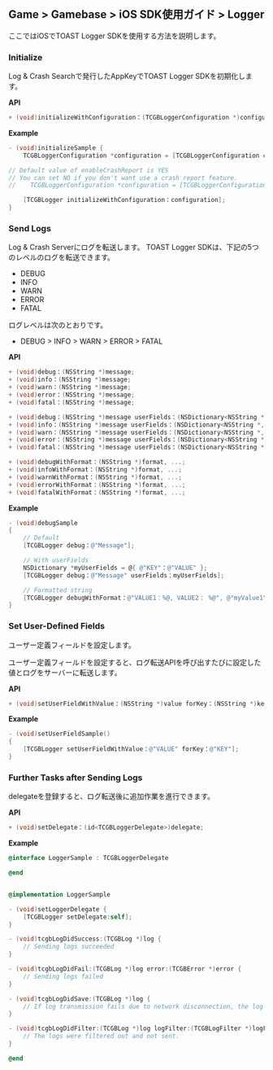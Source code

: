 ## Game > Gamebase > iOS SDK使用ガイド > Logger

ここではiOSでTOAST Logger SDKを使用する方法を説明します。

### Initialize
Log & Crash Searchで発行したAppKeyでTOAST Logger SDKを初期化します。<br/>

**API**

```objectivec
+ (void)initializeWithConfiguration：(TCGBLoggerConfiguration *)configuration;
```

**Example**

```objectivec
- (void)initializeSample {
    TCGBLoggerConfiguration *configuration = [TCGBLoggerConfiguration configurationWithAppKey：@"2BvA3gGZHyPMQYzk"];

// Default value of enableCrashReport is YES
// You can set NO if you don't want use a crash report feature.
//    TCGBLoggerConfiguration *configuration = [TCGBLoggerConfiguration configurationWithAppKey：@"2BvA3gGZHyPMQYzk" enableCrashReporter：NO];

    [TCGBLogger initializeWithConfiguration：configuration];
}
```

### Send Logs

Log & Crash Serverにログを転送します。
TOAST Logger SDKは、下記の5つのレベルのログを転送できます。

* DEBUG
* INFO
* WARN
* ERROR
* FATAL

ログレベルは次のとおりです。

* DEBUG > INFO > WARN > ERROR > FATAL

**API**

```objectivec
+ (void)debug：(NSString *)message;
+ (void)info：(NSString *)message;
+ (void)warn：(NSString *)message;
+ (void)error：(NSString *)message;
+ (void)fatal：(NSString *)message;

+ (void)debug：(NSString *)message userFields：(NSDictionary<NSString *, NSString *> *)userFields;
+ (void)info：(NSString *)message userFields：(NSDictionary<NSString *, NSString *> *)userFields;
+ (void)warn：(NSString *)message userFields：(NSDictionary<NSString *, NSString *> *)userFields;
+ (void)error：(NSString *)message userFields：(NSDictionary<NSString *, NSString *> *)userFields;
+ (void)fatal：(NSString *)message userFields：(NSDictionary<NSString *, NSString *> *)userFields;

+ (void)debugWithFormat：(NSString *)format, ...;
+ (void)infoWithFormat：(NSString *)format, ...;
+ (void)warnWithFormat：(NSString *)format, ...;
+ (void)errorWithFormat：(NSString *)format, ...;
+ (void)fatalWithFormat：(NSString *)format, ...;
```

**Example**

```objectivec
- (void)debugSample
{
    // Default
    [TCGBLogger debug：@"Message"];

    // With userFields
    NSDictionary *myUserFields = @{ @"KEY"：@"VALUE" };
    [TCGBLogger debug：@"Message" userFields：myUserFields];

    // Formatted string
    [TCGBLogger debugWithFormat：@"VALUE1：%@, VALUE2： %@", @"myValue1", @"myValue2"];
}
```

### Set User-Defined Fields
ユーザー定義フィールドを設定します。

ユーザー定義フィールドを設定すると、ログ転送APIを呼び出すたびに設定した値とログをサーバーに転送します。

**API**

```objectivec
+ (void)setUserFieldWithValue：(NSString *)value forKey：(NSString *)key;
```

**Example**

```objectivec
- (void)setUserFieldSample()
{
    [TCGBLogger setUserFieldWithValue：@"VALUE" forKey：@"KEY"];
}
```

### Further Tasks after Sending Logs

delegateを登録すると、ログ転送後に追加作業を進行できます。

**API**

```objectivec
+ (void)setDelegate：(id<TCGBLoggerDelegate>)delegate;
```

**Example**

```objectivec
@interface LoggerSample : TCGBLoggerDelegate

@end


@implementation LoggerSample

- (void)setLoggerDelegate {
    [TCGBLogger setDelegate:self];
}

- (void)tcgbLogDidSuccess:(TCGBLog *)log {
    // Sending logs succeeded
}

- (void)tcgbLogDidFail:(TCGBLog *)log error:(TCGBError *)error {
    // Sending logs failed
}

- (void)tcgbLogDidSave:(TCGBLog *)log {
    // If log transmission fails due to network disconnection, the log is saved in a file for log retransmission.(The saved file cannot be checked.)
}

- (void)tcgbLogDidFilter:(TCGBLog *)log logFilter:(TCGBLogFilter *)logFilter {
    // The logs were filtered out and not sent.
}

@end
```